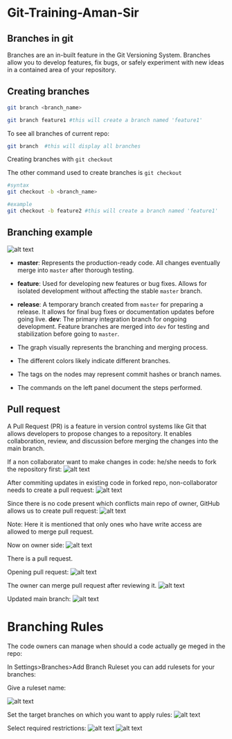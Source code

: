 # Git-Training-Aman-Sir

## Branches in git
Branches are an in-built feature in the Git Versioning System. Branches allow you to develop features, fix bugs, or safely experiment with new ideas in a contained area of your repository.


## Creating branches
```bash
git branch <branch_name> 

git branch feature1 #this will create a branch named 'feature1'
```

To see all branches of current repo:

```bash
git branch  #this will display all branches
```

Creating branches with `git checkout`

The other command used to create branches is `git checkout` 

```bash
#syntax
git checkout -b <branch_name> 

#example
git checkout -b feature2 #this will create a branch named 'feature1'
```

## Branching example
![alt text](<Screenshot 2025-02-03 161736.png>)
* **master**: Represents the production-ready code. All changes eventually merge into `master` after thorough testing.
* **feature**: Used for developing new features or bug fixes.  Allows for isolated development without affecting the stable `master` branch.
* **release**: A temporary branch created from `master` for preparing a release. It allows for final bug fixes or documentation updates before going live.
**dev**: The primary integration branch for ongoing development. Feature branches are merged into `dev` for testing and stabilization before going to `master`.

* The graph visually represents the branching and merging process.
* The different colors likely indicate different branches.
* The tags on the nodes may represent commit hashes or branch names.
* The commands on the left panel document the steps performed.


## Pull request
A Pull Request (PR) is a feature in version control systems like Git that allows developers to propose changes to a repository. It enables collaboration, review, and discussion before merging the changes into the main branch.

If a non collaborator want to make changes in code: he/she needs to fork the repository first:
![alt text](image.png)

After commiting updates in existing code in forked repo, non-collaborator needs to create a pull request:
![alt text](image-1.png)

Since there is no code present which conflicts main repo of owner, GitHub allows us to create pull request:
![alt text](image-2.png)

Note: Here it is mentioned that only ones who have write access are allowed to merge pull request.

Now on owner side:
![alt text](image-3.png)

There is a pull request.

Opening pull request:
![alt text](image-4.png)

The owner can merge pull request after reviewing it.
![alt text](image-5.png)

Updated main branch:
![alt text](image-6.png)


#   Branching Rules
The code owners can manage when should a code actually ge meged in the repo:

In Settings>Branches>Add Branch Ruleset you can add rulesets for your branches:

Give a ruleset name:

![alt text](image-8.png)

Set the target branches on which you want to apply rules:
![alt text](image-9.png)

Select required restrictions:
![alt text](image-10.png)
![alt text](image-11.png)
